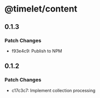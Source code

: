 # @timelet/content

## 0.1.3

### Patch Changes

- f93e4c9: Publish to NPM

## 0.1.2

### Patch Changes

- c17c3c7: Implement collection processing
